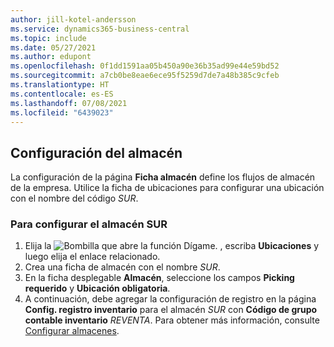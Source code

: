```yaml
---
author: jill-kotel-andersson
ms.service: dynamics365-business-central
ms.topic: include
ms.date: 05/27/2021
ms.author: edupont
ms.openlocfilehash: 0f1dd1591aa05b450a90e36b35ad99e44e59bd52
ms.sourcegitcommit: a7cb0be8eae6ece95f5259d7de7a48b385c9cfeb
ms.translationtype: HT
ms.contentlocale: es-ES
ms.lasthandoff: 07/08/2021
ms.locfileid: "6439023"
---
```

## <a name="setting-up-the-location"></a>Configuración del almacén

La configuración de la página **Ficha almacén** define los flujos de almacén de la empresa. Utilice la ficha de ubicaciones para configurar una ubicación con el nombre del código *SUR*.

### <a name="to-set-up-the-location-south"></a>Para configurar el almacén SUR

1. Elija la ![Bombilla que abre la función Dígame.](../media/ui-search/search_small.png "Dígame qué desea hacer") , escriba **Ubicaciones** y luego elija el enlace relacionado.  
2. Crea una ficha de almacén con el nombre *SUR*.  
3. En la ficha desplegable **Almacén**, seleccione los campos **Picking requerido** y **Ubicación obligatoria**.
4. A continuación, debe agregar la configuración de registro en la página **Config. registro inventario** para el almacén *SUR* con **Código de grupo contable inventario** *REVENTA*. Para obtener más información, consulte [Configurar almacenes](../inventory-how-setup-locations.md).
